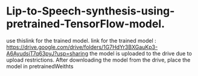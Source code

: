 # Lip-to-Speech-synthesis-using-pretrained-TensorFlow-model.
use thislink for the trained model.
link for the trained model : https://drive.google.com/drive/folders/1G7HdYr3BXGauKp3-A6AyudsjT7q63pyJ?usp=sharing
the model is uploaded to the drive due to upload restrictions.
After downloading the model from the drive, place the model in pretrainedWeithts
